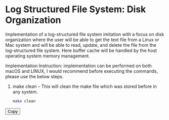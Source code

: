 # Log Structured File System: Disk Organization
Implementation of a log-structured file system imitation with a focus on disk organization where the user will be able to get the text file from a Linux or Mac system and will be able to read, update, and delete the file from the log-structured file system. Here buffer cache will be handled by the host operating system memory management.

Implementation Instruction: 
implementation can be performed on both macOS and LINUX, I would recommend before executing the commands, please use the below steps.

1. make clean – This will clean the make file which was stored before in any system.
   ```bash
   make clean

<button id="copy-button">Copy</button>
<script>
const copyButton = document.getElementById('copy-button');
const commandCodeBlock = document.querySelector('pre code');

copyButton.addEventListener('click', () => {
  const commandText = commandCodeBlock.textContent.trim();
  const tempTextarea = document.createElement('textarea');
  tempTextarea.value = commandText;
  document.body.appendChild(tempTextarea);
  tempTextarea.select();
  document.execCommand('copy');
  document.body.removeChild(tempTextarea);
  copyButton.textContent = 'Copied!';
  setTimeout(() => {
    copyButton.textContent = 'Copy';
  }, 1500);
});
</script>
